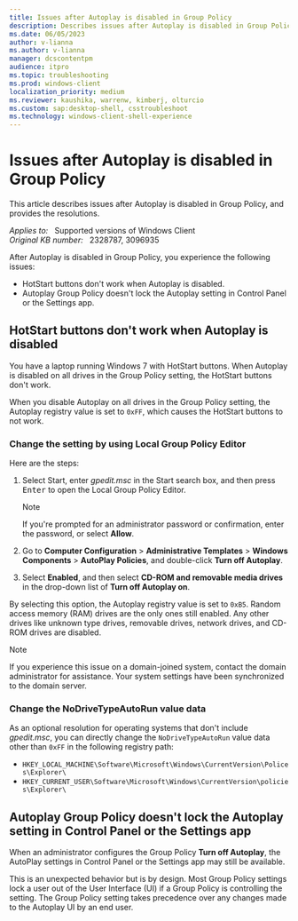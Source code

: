 ```yaml
---
title: Issues after Autoplay is disabled in Group Policy
description: Describes issues after Autoplay is disabled in Group Policy, and provides the resolutions.
ms.date: 06/05/2023
author: v-lianna
ms.author: v-lianna
manager: dcscontentpm
audience: itpro
ms.topic: troubleshooting
ms.prod: windows-client
localization_priority: medium
ms.reviewer: kaushika, warrenw, kimberj, olturcio
ms.custom: sap:desktop-shell, csstroubleshoot
ms.technology: windows-client-shell-experience
---
```

# Issues after Autoplay is disabled in Group Policy

This article describes issues after Autoplay is disabled in Group Policy, and provides the resolutions.

_Applies to:_ &nbsp; Supported versions of Windows Client  
_Original KB number:_ &nbsp; 2328787, 3096935

After Autoplay is disabled in Group Policy, you experience the following issues:

- HotStart buttons don't work when Autoplay is disabled.
- Autoplay Group Policy doesn't lock the Autoplay setting in Control Panel or the Settings app.

## HotStart buttons don't work when Autoplay is disabled

You have a laptop running  Windows 7 with HotStart buttons. When Autoplay is disabled on all drives in the Group Policy setting, the HotStart buttons don't work.

When you disable Autoplay on all drives in the Group Policy setting, the Autoplay registry value is set to `0xFF`, which causes the HotStart buttons to not work.

### Change the setting by using Local Group Policy Editor

Here are the steps:

1. Select Start, enter *gpedit.msc* in the Start search box, and then press <kbd>Enter</kbd> to open the Local Group Policy Editor.

    > [!NOTE]
    > If you're prompted for an administrator password or confirmation, enter the password, or select **Allow**.

2. Go to **Computer Configuration** > **Administrative Templates** > **Windows Components** > **AutoPlay Policies**, and double-click **Turn off Autoplay**.
3. Select **Enabled**, and then select **CD-ROM and removable media drives** in the drop-down list of **Turn off Autoplay on**.

By selecting this option, the Autoplay registry value is set to `0xB5`. Random access memory (RAM) drives are the only ones still enabled. Any other drives like unknown type drives, removable drives, network drives, and CD-ROM drives are disabled.

> [!NOTE]
> If you experience this issue on a domain-joined system, contact the domain administrator for assistance. Your system settings have been synchronized to the domain server.

### Change the NoDriveTypeAutoRun value data

As an optional resolution for operating systems that don't include *gpedit.msc*, you can directly change the `NoDriveTypeAutoRun` value data other than `0xFF` in the following registry path:

- `HKEY_LOCAL_MACHINE\Software\Microsoft\Windows\CurrentVersion\Polices\Explorer\`
- `HKEY_CURRENT_USER\Software\Microsoft\Windows\CurrentVersion\policies\Explorer\`

## Autoplay Group Policy doesn't lock the Autoplay setting in Control Panel or the Settings app

When an administrator configures the Group Policy **Turn off Autoplay**, the AutoPlay settings in Control Panel or the Settings app may still be available.

This is an unexpected behavior but is by design. Most Group Policy settings lock a user out of the User Interface (UI) if a Group Policy is controlling the setting. The Group Policy setting takes precedence over any changes made to the Autoplay UI by an end user.
